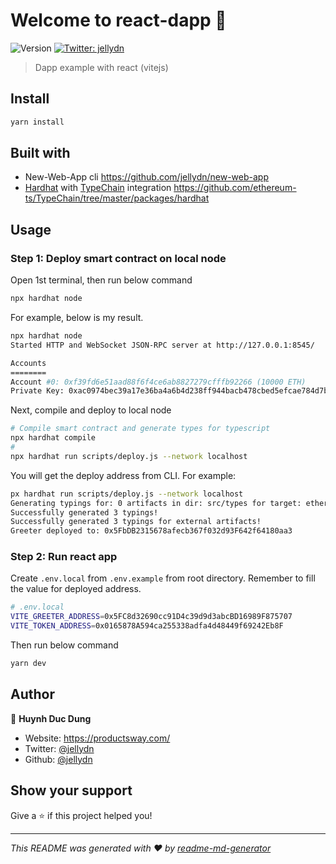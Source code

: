 # Welcome to react-dapp 👋

![Version](https://img.shields.io/badge/version-0.0.1-blue.svg?cacheSeconds=2592000)
[![Twitter: jellydn](https://img.shields.io/twitter/follow/jellydn.svg?style=social)](https://twitter.com/jellydn)

> Dapp example with react (vitejs)

## Install

```sh
yarn install
```

## Built with

- New-Web-App cli https://github.com/jellydn/new-web-app
- [Hardhat](https://hardhat.org/) with [TypeChain](https://github.com/ethereum-ts/TypeChain) integration https://github.com/ethereum-ts/TypeChain/tree/master/packages/hardhat

## Usage

### Step 1: Deploy smart contract on local node

Open 1st terminal, then run below command

```sh
npx hardhat node
```

For example, below is my result.

```sh
npx hardhat node
Started HTTP and WebSocket JSON-RPC server at http://127.0.0.1:8545/

Accounts
========
Account #0: 0xf39fd6e51aad88f6f4ce6ab8827279cfffb92266 (10000 ETH)
Private Key: 0xac0974bec39a17e36ba4a6b4d238ff944bacb478cbed5efcae784d7bf4f2ff80
```

Next, compile and deploy to local node

```sh
# Compile smart contract and generate types for typescript
npx hardhat compile
#
npx hardhat run scripts/deploy.js --network localhost
```

You will get the deploy address from CLI. For example:

```sh
px hardhat run scripts/deploy.js --network localhost
Generating typings for: 0 artifacts in dir: src/types for target: ethers-v5
Successfully generated 3 typings!
Successfully generated 3 typings for external artifacts!
Greeter deployed to: 0x5FbDB2315678afecb367f032d93F642f64180aa3
```

### Step 2: Run react app

Create `.env.local` from `.env.example` from root directory. Remember to fill the value for deployed address.

```sh
# .env.local
VITE_GREETER_ADDRESS=0x5FC8d32690cc91D4c39d9d3abcBD16989F875707
VITE_TOKEN_ADDRESS=0x0165878A594ca255338adfa4d48449f69242Eb8F
```

Then run below command

```sh
yarn dev
```

## Author

👤 **Huynh Duc Dung**

- Website: https://productsway.com/
- Twitter: [@jellydn](https://twitter.com/jellydn)
- Github: [@jellydn](https://github.com/jellydn)

## Show your support

Give a ⭐️ if this project helped you!

---

_This README was generated with ❤️ by [readme-md-generator](https://github.com/kefranabg/readme-md-generator)_
